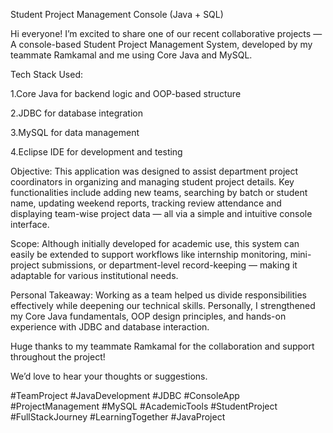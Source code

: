 Student Project Management Console (Java + SQL)

Hi everyone! I’m excited to share one of our recent collaborative projects — A console-based Student Project Management System, developed by my teammate Ramkamal and me using Core Java and MySQL.

Tech Stack Used:

1.Core Java for backend logic and OOP-based structure

2.JDBC for database integration

3.MySQL for data management

4.Eclipse IDE for development and testing

Objective:
This application was designed to assist department project coordinators in organizing and managing student project details. Key functionalities include adding new teams, searching by batch or student name, updating weekend reports, tracking review attendance and displaying team-wise project data — all via a simple and intuitive console interface.

Scope:
Although initially developed for academic use, this system can easily be extended to support workflows like internship monitoring, mini-project submissions, or department-level record-keeping — making it adaptable for various institutional needs.

Personal Takeaway:
Working as a team helped us divide responsibilities effectively while deepening our technical skills. Personally, I strengthened my Core Java fundamentals, OOP design principles, and hands-on experience with JDBC and database interaction.

Huge thanks to my teammate Ramkamal for the collaboration and support throughout the project!

We’d love to hear your thoughts or suggestions.

#TeamProject #JavaDevelopment #JDBC #ConsoleApp #ProjectManagement #MySQL #AcademicTools #StudentProject #FullStackJourney #LearningTogether #JavaProject 
